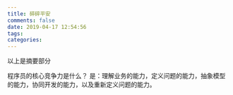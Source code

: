 ```yaml
---
title: 碎碎平安
comments: false
date: 2019-04-17 12:54:56
tags:
categories:
---
```


以上是摘要部分
<!--more-->

程序员的核心竞争力是什么？
是：理解业务的能力，定义问题的能力，抽象模型的能力，协同开发的能力，以及重新定义问题的能力。